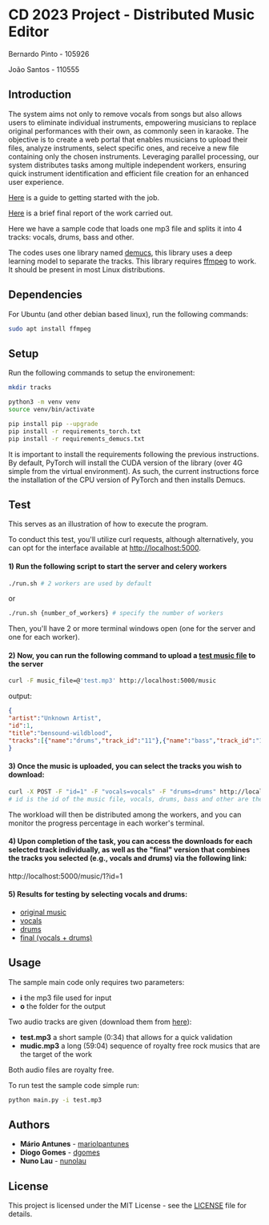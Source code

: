 
# CD 2023 Project - Distributed Music Editor

Bernardo Pinto - 105926

João Santos - 110555

## Introduction

The system aims not only to remove vocals from songs but also allows users to eliminate individual instruments, empowering musicians to replace original performances with their own, as commonly seen in karaoke. The objective is to create a web portal that enables musicians to upload their files, analyze instruments, select specific ones, and receive a new file containing only the chosen instruments. Leveraging parallel processing, our system distributes tasks among multiple independent workers, ensuring quick instrument identification and efficient file creation for an enhanced user experience.

[Here](GuiaoProjeto.pdf) is a guide to getting started with the job.

[Here](Relatorio.pdf) is a brief final report of the work carried out.


Here we have a sample code that loads one mp3 file and splits it 
into 4 tracks: vocals, drums, bass and other.

The codes uses one library named [demucs](https://github.com/facebookresearch/demucs),
this library uses a deep learning model to separate the tracks.
This library requires [ffmpeg](https://ffmpeg.org/) to work.
It should be present in most Linux distributions.

## Dependencies

For Ubuntu (and other debian based linux), run the following commands:

```bash
sudo apt install ffmpeg
```

## Setup

Run the following commands to setup the environement:
```bash
mkdir tracks

python3 -m venv venv
source venv/bin/activate

pip install pip --upgrade
pip install -r requirements_torch.txt
pip install -r requirements_demucs.txt
```

It is important to install the requirements following the previous instructions.
By default, PyTorch will install the CUDA version of the library (over 4G simple from the virtual environment).
As such, the current instructions force the installation of the CPU version of PyTorch and then installs Demucs.

## Test

This serves as an illustration of how to execute the program.

To conduct this test, you'll utilize curl requests, although alternatively, you can opt for the interface available at [http://localhost:5000](http://localhost:5000).
#### 1) Run the following script to start the server and celery workers
```bash
./run.sh # 2 workers are used by default
```

or

```bash
./run.sh {number_of_workers} # specify the number of workers
```
Then, you'll have 2 or more terminal windows open (one for the server and one for each worker).


#### 2) Now, you can run the following command to upload a [test music file](test.mp3) to the server
```bash
curl -F music_file=@'test.mp3' http://localhost:5000/music
```
output:
```json
{
"artist":"Unknown Artist",
"id":1,
"title":"bensound-wildblood",
"tracks":[{"name":"drums","track_id":"11"},{"name":"bass","track_id":"12"},{"name":"vocals","track_id":"13"},{"name":"other","track_id":"14"}]
}
```

#### 3) Once the music is uploaded, you can select the tracks you wish to download:
```bash
curl -X POST -F "id=1" -F "vocals=vocals" -F "drums=drums" http://localhost:5000/music/1
# id is the id of the music file, vocals, drums, bass and other are the tracks you want to download
```
The workload will then be distributed among the workers, and you can monitor the progress percentage in each worker's terminal.

#### 4) Upon completion of the task, you can access the downloads for each selected track individually, as well as the "final" version that combines the tracks you selected (e.g., vocals and drums) via the following link:

http://localhost:5000/music/1?id=1

#### 5) Results for testing by selecting vocals and drums:

- [original music](test.mp3)
- [vocals](static/tracks/1_vocals.mp3)
- [drums](static/tracks/1_drums.mp3)
- [final (vocals + drums)](static/tracks/1_final.mp3)



## Usage

The sample main code only requires two parameters:
- **i** the mp3 file used for input
- **o** the folder for the output

Two audio tracks are given (download them from [here](https://filesender.fccn.pt/?s=download&token=cd4fcd29-b3f1-4a4d-9da3-50aae00e702d)):
- **test.mp3** a short sample (0:34) that allows for a quick validation
- **mudic.mp3** a long (59:04) sequence of royalty free rock musics that are the target of the work

Both audio files are royalty free.

To run test the sample code simple run:
```bash
python main.py -i test.mp3
```


## Authors

* **Mário Antunes** - [mariolpantunes](https://github.com/mariolpantunes)
* **Diogo Gomes** - [dgomes](https://github.com/dgomes)
* **Nuno Lau** - [nunolau](https://github.com/nunolau)

## License

This project is licensed under the MIT License - see the [LICENSE](LICENSE) file for details.
